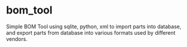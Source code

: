 # bom_tool
Simple BOM Tool using sqlite, python, xml to import parts into database, and export parts from database into various formats used by different vendors.

